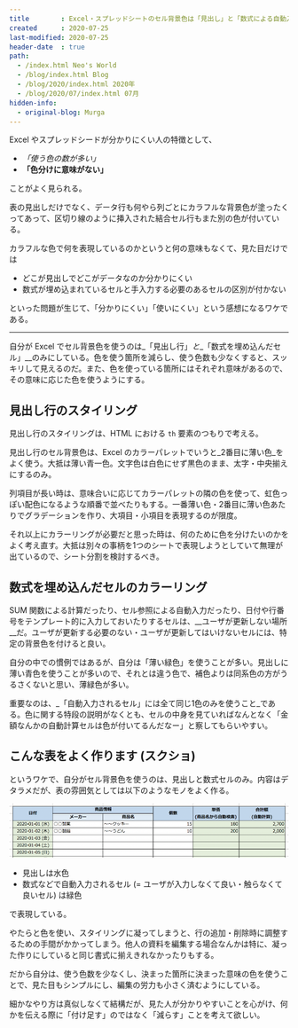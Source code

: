 ```yaml
---
title        : Excel・スプレッドシートのセル背景色は「見出し」と「数式による自動入力」セルにのみ使う
created      : 2020-07-25
last-modified: 2020-07-25
header-date  : true
path:
  - /index.html Neo's World
  - /blog/index.html Blog
  - /blog/2020/index.html 2020年
  - /blog/2020/07/index.html 07月
hidden-info:
  - original-blog: Murga
---
```


Excel やスプレッドシードが分かりにくい人の特徴として、

- _「使う色の数が多い」_
- __「色分けに意味がない」__

ことがよく見られる。

表の見出しだけでなく、データ行も何やら列ごとにカラフルな背景色が塗ったくってあって、区切り線のように挿入された結合セル行もまた別の色が付いている。

カラフルな色で何を表現しているのかというと何の意味もなくて、見た目だけでは

- どこが見出しでどこがデータなのか分かりにくい
- 数式が埋め込まれているセルと手入力する必要のあるセルの区別が付かない

といった問題が生じて、「分かりにくい」「使いにくい」という感想になるワケである。

---

自分が Excel でセル背景色を使うのは_「見出し行」_と__「数式を埋め込んだセル」__のみにしている。色を使う箇所を減らし、使う色数も少なくすると、スッキリして見えるのだ。また、色を使っている箇所にはそれぞれ意味があるので、その意味に応じた色を使うようにする。

## 見出し行のスタイリング

見出し行のスタイリングは、HTML における `th` 要素のつもりで考える。

見出し行のセル背景色は、Excel のカラーパレットでいうと_2番目に薄い色_をよく使う。大抵は薄い青一色。文字色は白色にせず黒色のまま、太字・中央揃えにするのみ。

列項目が長い時は、意味合いに応じてカラーパレットの隣の色を使って、虹色っぽい配色になるような順番で並べたりもする。一番薄い色・2番目に薄い色あたりでグラデーションを作り、大項目・小項目を表現するのが限度。

それ以上にカラーリングが必要だと思った時は、何のために色を分けたいのかをよく考え直す。大抵は別々の事柄を1つのシートで表現しようとしていて無理が出ているので、シート分割を検討するべき。

## 数式を埋め込んだセルのカラーリング

SUM 関数による計算だったり、セル参照による自動入力だったり、日付や行番号をテンプレート的に入力しておいたりするセルは、__ユーザが更新しない場所__だ。ユーザが更新する必要のない・ユーザが更新してはいけないセルには、特定の背景色を付けると良い。

自分の中での慣例ではあるが、自分は「薄い緑色」を使うことが多い。見出しに薄い青色を使うことが多いので、それとは違う色で、補色よりは同系色の方がうるさくないと思い、薄緑色が多い。

重要なのは、_「自動入力されるセル」には全て同じ1色のみを使うこと_である。色に関する特段の説明がなくとも、セルの中身を見ていればなんとなく「金額なんかの自動計算セルは色が付いてるんだなー」と察してもらいやすい。

## こんな表をよく作ります (スクショ)

というワケで、自分がセル背景色を使うのは、見出しと数式セルのみ。内容はデタラメだが、表の雰囲気としては以下のようなモノをよく作る。

![サンプル表](./25-01-01.png)

- 見出しは水色
- 数式などで自動入力されるセル (= ユーザが入力しなくて良い・触らなくて良いセル) は緑色

で表現している。

やたらと色を使い、スタイリングに凝ってしまうと、行の追加・削除時に調整するための手間がかかってしまう。他人の資料を編集する場合なんかは特に、凝った作りにしていると同じ書式に揃えきれなかったりもする。

だから自分は、使う色数を少なくし、決まった箇所に決まった意味の色を使うことで、見た目もシンプルにし、編集の労力も小さく済むようにしている。

細かなやり方は真似しなくて結構だが、見た人が分かりやすいことを心がけ、何かを伝える際に「付け足す」のではなく「減らす」ことを考えて欲しい。
